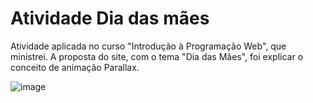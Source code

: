 # Atividade Dia das mães
Atividade aplicada no curso "Introdução à Programação Web", que ministrei. A proposta do site, com o tema "Dia das Mães", foi explicar o conceito de animação Parallax.

![image](https://github.com/user-attachments/assets/b47d3352-1b3d-4a7a-9967-67a2354497d1)
